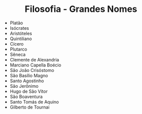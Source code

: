 <h1 align="center">Filosofia - Grandes Nomes</h1>

- Platão
- Isócrates
- Aristóteles
- Quintiliano
- Cícero
- Plutarco
- Sêneca
- Clemente de Alexandria
- Marciano Capella Boécio
- São João Crisóstomo
- São Basílio Magno
- Santo Agostinho
- São Jerônimo
- Hugo de São Vítor
- São Boaventura
- Santo Tomás de Aquino
- Gilberto de Tournai
